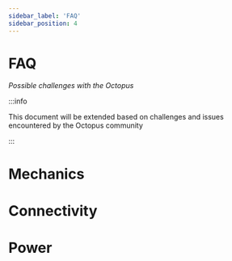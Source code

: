 ```yaml
---
sidebar_label: 'FAQ'
sidebar_position: 4
---
```



# FAQ

_Possible challenges with the Octopus_



:::info

This document will be extended based on challenges and issues encountered by the Octopus community 


:::



# Mechanics


# Connectivity

# Power
